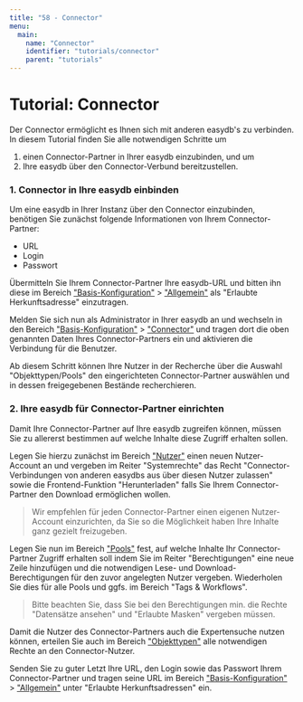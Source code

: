 ```yaml
---
title: "58 - Connector"
menu:
  main:
    name: "Connector"
    identifier: "tutorials/connector"
    parent: "tutorials"
---
```

# Tutorial: Connector

Der Connector ermöglicht es Ihnen sich mit anderen easydb's zu verbinden. In diesem Tutorial finden Sie alle notwendigen Schritte um

1. einen Connector-Partner in Ihrer easydb einzubinden, und um
2. Ihre easydb über den Connector-Verbund bereitzustellen.



### 1. Connector in Ihre easydb einbinden

Um eine easydb in Ihrer Instanz über den Connector einzubinden, benötigen Sie zunächst folgende Informationen von Ihrem Connector-Partner:

- URL
- Login
- Passwort



Übermitteln Sie Ihrem Connector-Partner Ihre easydb-URL und bitten ihn diese im Bereich ["Basis-Konfiguration"](../../webfrontend/administration/base-config/) > ["Allgemein"](../../webfrontend/administration/base-config/general) als "Erlaubte Herkunftsadresse" einzutragen.

Melden Sie sich nun als Administrator in Ihrer easydb an und wechseln in den Bereich ["Basis-Konfiguration"](../../webfrontend/administration/base-config/) > ["Connector"](../../webfrontend/administration/base-config/connector) und tragen dort die oben genannten Daten Ihres Connector-Partners ein und aktivieren die Verbindung für die Benutzer.

Ab diesem Schritt können Ihre Nutzer in der Recherche über die Auswahl "Objekttypen/Pools" den eingerichteten Connector-Partner auswählen und in dessen freigegebenen Bestände recherchieren.



### 2. Ihre easydb für Connector-Partner einrichten

Damit Ihre Connector-Partner auf Ihre easydb zugreifen können, müssen Sie zu allererst bestimmen auf welche Inhalte diese Zugriff erhalten sollen.

Legen Sie hierzu zunächst im Bereich ["Nutzer"](../../webfrontend/rightsmanagement/users) einen neuen Nutzer-Account an und vergeben im Reiter "Systemrechte" das Recht "Connector-Verbindungen von anderen easydbs aus über diesen Nutzer zulassen" sowie die Frontend-Funktion "Herunterladen" falls Sie Ihrem Connector-Partner den Download ermöglichen wollen. 

> Wir empfehlen für jeden Connector-Partner einen eigenen Nutzer-Account einzurichten, da Sie so die Möglichkeit haben Ihre Inhalte ganz gezielt freizugeben.

Legen Sie nun im Bereich ["Pools"](../../webfrontend/rightsmanagement/pools) fest, auf welche Inhalte Ihr Connector-Partner Zugriff erhalten soll indem Sie im Reiter "Berechtigungen" eine neue Zeile hinzufügen und die notwendigen Lese- und Download-Berechtigungen für den zuvor angelegten Nutzer vergeben. Wiederholen Sie dies für alle Pools und ggfs. im Bereich "Tags & Workflows".

> Bitte beachten Sie, dass Sie bei den Berechtigungen min. die Rechte "Datensätze ansehen" und "Erlaubte Masken" vergeben müssen.

Damit die Nutzer des Connector-Partners auch die Expertensuche nutzen können, erteilen Sie auch im Bereich ["Objekttypen"](../../webfrontend/rightsmanagement/objecttypes) alle notwendigen Rechte an den Connector-Nutzer.

Senden Sie zu guter Letzt Ihre URL, den Login sowie das Passwort Ihrem Connector-Partner und tragen seine URL im Bereich ["Basis-Konfiguration"](../../webfrontend/administration/base-config/) > ["Allgemein"](../../webfrontend/administration/base-config/general) unter "Erlaubte Herkunftsadressen" ein.


